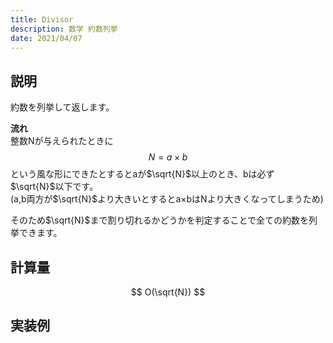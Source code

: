 ```yaml
---
title: Divisor
description: 数学 約数列挙
date: 2021/04/07
---
```


## 説明
約数を列挙して返します。

**流れ**  
整数Nが与えられたときに
$$
N=a \times b
$$
という風な形にできたとするとaが$\sqrt{N}$以上のとき、bは必ず$\sqrt{N}$以下です。  
(a,b両方が$\sqrt{N}$より大きいとするとa$\times$bはNより大きくなってしまうため)

そのため$\sqrt{N}$まで割り切れるかどうかを判定することで全ての約数を列挙できます。

## 計算量
$$
O(\sqrt{N})
$$

## 実装例

```cpp import=/assets/Library/math/divisor.cpp
```
